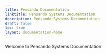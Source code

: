 ```yaml
---
title: Pensando Documentation
linktitle: Pensando Systems Documentation
description: Pensando Systems Documentation
draft: false
toc: true
layout: documentation-home
---
```


Welcome to Pensando Systems Documentation

